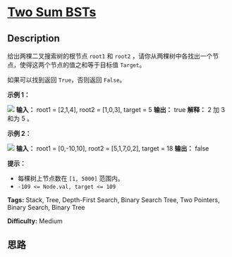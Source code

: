 # [Two Sum BSTs][title]

## Description

给出两棵二叉搜索树的根节点 `root1` 和 `root2` ，请你从两棵树中各找出一个节点，使得这两个节点的值之和等于目标值 `Target`。

如果可以找到返回 `True`，否则返回 `False`。



**示例 1：**

![](https://assets.leetcode.com/uploads/2021/02/10/ex1.png)
            **输入：** root1 = [2,1,4], root2 = [1,0,3], target = 5    **输出：** true    **解释：** 2 加 3 和为 5 。    

**示例 2：**

![](https://assets.leetcode.com/uploads/2021/02/10/ex2.png)
            **输入：** root1 = [0,-10,10], root2 = [5,1,7,0,2], target = 18    **输出：** false



**提示：**

  * 每棵树上节点数在 `[1, 5000]` 范围内。
  * `-109 <= Node.val, target <= 109`


**Tags:** Stack, Tree, Depth-First Search, Binary Search Tree, Two Pointers, Binary Search, Binary Tree

**Difficulty:** Medium

## 思路

[title]: https://leetcode-cn.com/problems/two-sum-bsts
